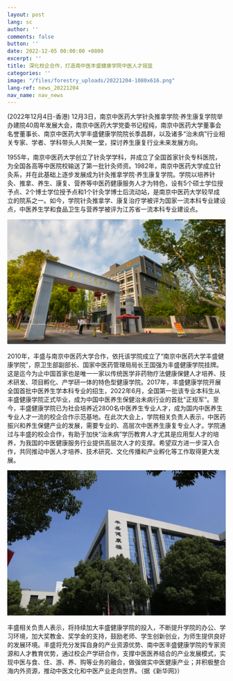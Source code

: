 ```yaml
---
layout: post
lang: sc
author: ''
comments: false
button: ''
date: 2022-12-05 00:00:00 +0800
excerpt: ''
title: 深化校企合作，打造南中医丰盛健康学院中医人才摇篮
categories: ''
image: "/files/forestry_uploads/20221204-1080x616.png"
lang-ref: news_20221204
nav_name: nav_news
---
```


(2022年12月4日-香港) 12月3日，南京中医药大学针灸推拿学院·养生康复学院举办建院40周年发展大会，南京中医药大学党委书记程纯，南京中医药大学董事会名誉董事长、南京中医药大学丰盛健康学院院长季昌群，以及诸多“治未病”行业相关专家、学者、学科带头人共聚一堂，探讨养生康复行业未来发展方向。

1955年，南京中医药大学创立了针灸学学科，并成立了全国首家针灸专科医院，为全国各高等中医院校输送了第一批针灸师资。1982年，南京中医药大学成立针灸系，并在此基础上逐步发展成为针灸推拿学院·养生康复学院。学院以培养针灸、推拿、养生、康复、营养等中医药健康服务人才为特色，设有5个硕士学位授予点、2个博士学位授予点和1个针灸学博士后流动站，是南京中医药大学较早成立的院系之一。如今，学院针灸推拿学、康复治疗学被评为国家一流本科专业建设点，中医养生学和食品卫生与营养学被评为江苏省一流本科专业建设点。

![](/files/forestry_uploads/20221204-1080x616.png)

2010年，丰盛与南京中医药大学合作，依托该学院成立了“南京中医药大学丰盛健康学院”，原卫生部副部长、国家中医药管理局局长王国强为丰盛健康学院挂牌。这是迄今为止中国首家也是唯一一家以传统医学非药物疗法健康保健人才培养、技术研发、项目孵化、产学研一体的特色型健康学院。2017年，丰盛健康学院开展全国首批中医养生学本科专业的招生，2022年6月，全国第一批该专业本科生从丰盛健康学院正式毕业，成为中国中医养生保健治未病行业的首批“正规军”。至今，丰盛健康学院已为社会培养近2800名中医养生专业人才，成为国内中医养生专业人才一流的校企合作示范基地。在此次大会上，学院相关负责人表示，中医药振兴和养生保健产业的发展，需要专业的、高层次中医养生康复专业人才。学院通过与丰盛的校企合作，有助于加快“治未病”学历教育人才尤其是应用型人才的培养，为我国的中医健康服务行业提供高层次人才的支撑。希望双方进一步深入合作，共同推动中医人才培养、技术研究、文化传播和产业孵化等工作取得更大发展。

![](/files/forestry_uploads/20221204-1080x720.png)

丰盛相关负责人表示，将持续加大丰盛健康学院的投入，不断提升学院的办公、学习环境，加大奖教金、奖学金的支持，鼓励老师、学生创新创业，为师生提供良好的发展环境。丰盛将充分发挥自身的产业资源优势、南中医丰盛健康学院的专家资源和人才教育优势，通过校企产学研合作，支撑中医医养结合的产业发展模式，实现中医与食、住、游、养、购等业务的融合，做强做实中医健康产业；并积极整合海内外资源，推动中医文化和中医产业走向世界。（据《新华网》）